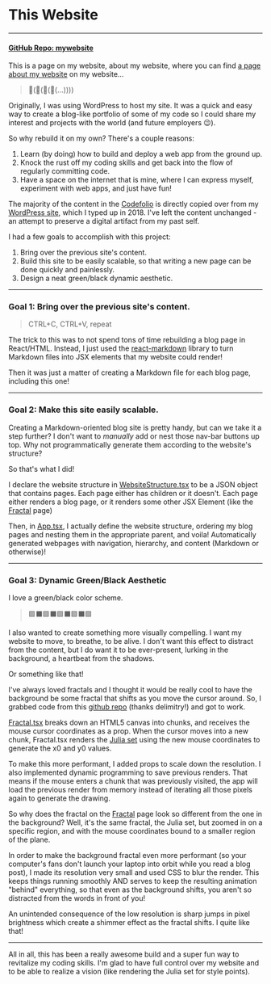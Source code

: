 # This Website

---

#### [GitHub Repo: mywebsite](https://github.com/khalidelassaad/mywebsite)

This is a page on my website, about my website, where you can find [a page about my website](/codefolio/this_website) on my website...

> 🐢(🐢(🐢(🐢(...))))

Originally, I was using WordPress to host my site. It was a quick and easy way to create a blog-like portfolio of some of my code so I could share my interest and projects with the world (and future employers 😉).

So why rebuild it on my own? There's a couple reasons:

1. Learn (by doing) how to build and deploy a web app from the ground up.
2. Knock the rust off my coding skills and get back into the flow of regularly committing code.
3. Have a space on the internet that is mine, where I can express myself, experiment with web apps, and just have fun!

The majority of the content in the [Codefolio](/codefolio) is directly copied over from my [WordPress site](http://khalidelassaad.wordpress.com), which I typed up in 2018. I've left the content unchanged - an attempt to preserve a digital artifact from my past self.

I had a few goals to accomplish with this project:

1. Bring over the previous site's content.
2. Build this site to be easily scalable, so that writing a new page can be done quickly and painlessly.
3. Design a neat green/black dynamic aesthetic.

---

### Goal 1: Bring over the previous site's content.

> CTRL+C, CTRL+V, repeat

The trick to this was to not spend tons of time rebuilding a blog page in React/HTML. Instead, I just used the [react-markdown](https://github.com/remarkjs/react-markdown) library to turn Markdown files into JSX elements that my website could render!

Then it was just a matter of creating a Markdown file for each blog page, including this one!

---

### Goal 2: Make this site easily scalable.

Creating a Markdown-oriented blog site is pretty handy, but can we take it a step further? I don't want to _manually_ add or nest those nav-bar buttons up top. Why not programmatically generate them according to the website's structure?

So that's what I did!

I declare the website structure in [WebsiteStructure.tsx](https://github.com/khalidelassaad/mywebsite/blob/main/src/WebsiteStructure.tsx) to be a JSON object that contains pages. Each page either has children or it doesn't. Each page either renders a blog page, or it renders some other JSX Element (like the [Fractal](/fractal) page)

Then, in [App.tsx](https://github.com/khalidelassaad/mywebsite/blob/main/src/App.tsx), I actually define the website structure, ordering my blog pages and nesting them in the appropriate parent, and voila! Automatically generated webpages with navigation, hierarchy, and content (Markdown or otherwise)!

---

### Goal 3: Dynamic Green/Black Aesthetic

I love a green/black color scheme.

> 🟩⬛🟩⬛🟩⬛🟩⬛🟩

I also wanted to create something more visually compelling. I want my website to move, to breathe, to be alive. I don't want this effect to distract from the content, but I do want it to be ever-present, lurking in the background, a heartbeat from the shadows.

Or something like that!

I've always loved fractals and I thought it would be really cool to have the background be some fractal that shifts as you move the cursor around. So, I grabbed code from this
[github repo](https://github.com/delimitry/fractals-js/blob/master/js/fractals.js) (thanks delimitry!) and got to work.

[Fractal.tsx](https://github.com/khalidelassaad/mywebsite/blob/main/src/pages/Fractal.tsx) breaks down an HTML5 canvas into chunks, and receives the mouse cursor coordinates as a prop. When the cursor moves into a new chunk, Fractal.tsx renders the [Julia set](https://en.wikipedia.org/wiki/Julia_set) using the new mouse coordinates to generate the x0 and y0 values.

To make this more performant, I added props to scale down the resolution. I also implemented dynamic programming to save previous renders. That means if the mouse enters a chunk that was previously visited, the app will load the previous render from memory instead of iterating all those pixels again to generate the drawing.

So why does the fractal on the [Fractal](/fractal) page look so different from the one in the background? Well, it's the same fractal, the Julia set, but zoomed in on a specific region, and with the mouse coordinates bound to a smaller region of the plane.

In order to make the background fractal even more performant (so your computer's fans don't launch your laptop into orbit while you read a blog post), I made its resolution very small and used CSS to blur the render. This keeps things running smoothly AND serves to keep the resulting animation "behind" everything, so that even as the background shifts, you aren't so distracted from the words in front of you!

An unintended consequence of the low resolution is sharp jumps in pixel brightness which create a shimmer effect as the fractal shifts. I quite like that!

---

All in all, this has been a really awesome build and a super fun way to revitalize my coding skills. I'm glad to have full control over my website and to be able to realize a vision (like rendering the Julia set for style points).
